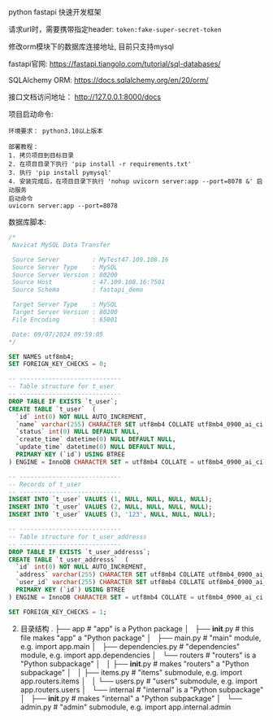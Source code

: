 python fastapi 快速开发框架


请求url时，需要携带指定header: `token:fake-super-secret-token`

修改orm模块下的数据库连接地址, 目前只支持mysql


fastapi官网: https://fastapi.tiangolo.com/tutorial/sql-databases/

SQLAlchemy ORM:  https://docs.sqlalchemy.org/en/20/orm/

接口文档访问地址： http://127.0.0.1:8000/docs

项目启动命令:
```
环境要求： python3.10以上版本

部署教程：
1. 拷贝项目到目标目录
2. 在项目目录下执行 'pip install -r requirements.txt'
3. 执行 'pip install pymysql'
4. 安装完成后，在项目目录下执行 'nohup uvicorn server:app --port=8078 &' 启动服务
启动命令
uvicorn server:app --port=8078

```

数据库脚本:

```sql
/*
 Navicat MySQL Data Transfer

 Source Server         : MyTest47.109.108.16
 Source Server Type    : MySQL
 Source Server Version : 80200
 Source Host           : 47.109.108.16:7501
 Source Schema         : fastapi_demo

 Target Server Type    : MySQL
 Target Server Version : 80200
 File Encoding         : 65001

 Date: 09/07/2024 09:59:05
*/

SET NAMES utf8mb4;
SET FOREIGN_KEY_CHECKS = 0;

-- ----------------------------
-- Table structure for t_user
-- ----------------------------
DROP TABLE IF EXISTS `t_user`;
CREATE TABLE `t_user`  (
  `id` int(0) NOT NULL AUTO_INCREMENT,
  `name` varchar(255) CHARACTER SET utf8mb4 COLLATE utf8mb4_0900_ai_ci NULL DEFAULT NULL,
  `status` int(0) NULL DEFAULT NULL,
  `create_time` datetime(0) NULL DEFAULT NULL,
  `update_time` datetime(0) NULL DEFAULT NULL,
  PRIMARY KEY (`id`) USING BTREE
) ENGINE = InnoDB CHARACTER SET = utf8mb4 COLLATE = utf8mb4_0900_ai_ci ROW_FORMAT = Dynamic;

-- ----------------------------
-- Records of t_user
-- ----------------------------
INSERT INTO `t_user` VALUES (1, NULL, NULL, NULL, NULL);
INSERT INTO `t_user` VALUES (2, NULL, NULL, NULL, NULL);
INSERT INTO `t_user` VALUES (3, '123', NULL, NULL, NULL);

-- ----------------------------
-- Table structure for t_user_addresss
-- ----------------------------
DROP TABLE IF EXISTS `t_user_addresss`;
CREATE TABLE `t_user_addresss`  (
  `id` int(0) NOT NULL AUTO_INCREMENT,
  `address` varchar(255) CHARACTER SET utf8mb4 COLLATE utf8mb4_0900_ai_ci NULL DEFAULT NULL,
  `user_id` varchar(255) CHARACTER SET utf8mb4 COLLATE utf8mb4_0900_ai_ci NULL DEFAULT NULL,
  PRIMARY KEY (`id`) USING BTREE
) ENGINE = InnoDB CHARACTER SET = utf8mb4 COLLATE = utf8mb4_0900_ai_ci ROW_FORMAT = Dynamic;

SET FOREIGN_KEY_CHECKS = 1;


```








2. 目录结构
.
├── app                  # "app" is a Python package
│   ├── __init__.py      # this file makes "app" a "Python package"
│   ├── main.py          # "main" module, e.g. import app.main
│   ├── dependencies.py  # "dependencies" module, e.g. import app.dependencies
│   └── routers          # "routers" is a "Python subpackage"
│   │   ├── __init__.py  # makes "routers" a "Python subpackage"
│   │   ├── items.py     # "items" submodule, e.g. import app.routers.items
│   │   └── users.py     # "users" submodule, e.g. import app.routers.users
│   └── internal         # "internal" is a "Python subpackage"
│       ├── __init__.py  # makes "internal" a "Python subpackage"
│       └── admin.py     # "admin" submodule, e.g. import app.internal.admin